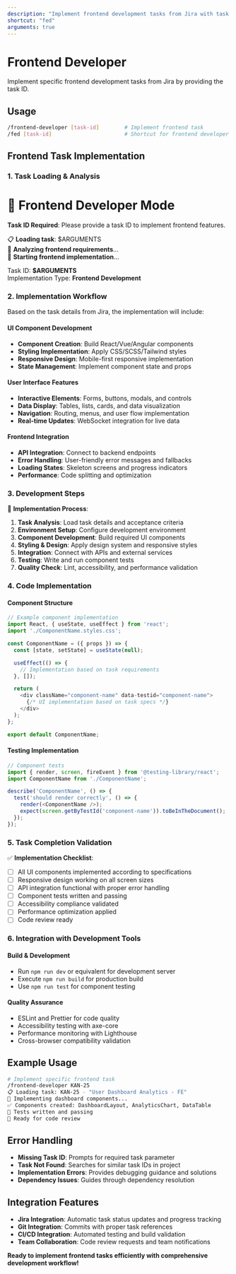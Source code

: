 ```yaml
---
description: "Implement frontend development tasks from Jira with task ID parameter"
shortcut: "fed"
arguments: true
---
```


# Frontend Developer

Implement specific frontend development tasks from Jira by providing the task ID.

## Usage

```bash
/frontend-developer [task-id]        # Implement frontend task
/fed [task-id]                       # Shortcut for frontend developer
```

## Frontend Task Implementation

### 1. Task Loading & Analysis

🎨 **Frontend Developer Mode**
========================

**Task ID Required**: Please provide a task ID to implement frontend features.

📋 **Loading task**: $ARGUMENTS  
🔄 **Analyzing frontend requirements**...  
🎨 **Starting frontend implementation**...

Task ID: **$ARGUMENTS**  
Implementation Type: **Frontend Development**

### 2. Implementation Workflow

Based on the task details from Jira, the implementation will include:

#### UI Component Development
- **Component Creation**: Build React/Vue/Angular components
- **Styling Implementation**: Apply CSS/SCSS/Tailwind styles
- **Responsive Design**: Mobile-first responsive implementation
- **State Management**: Implement component state and props

#### User Interface Features
- **Interactive Elements**: Forms, buttons, modals, and controls
- **Data Display**: Tables, lists, cards, and data visualization
- **Navigation**: Routing, menus, and user flow implementation
- **Real-time Updates**: WebSocket integration for live data

#### Frontend Integration
- **API Integration**: Connect to backend endpoints
- **Error Handling**: User-friendly error messages and fallbacks
- **Loading States**: Skeleton screens and progress indicators
- **Performance**: Code splitting and optimization

### 3. Development Steps

🔧 **Implementation Process**:

1. **Task Analysis**: Load task details and acceptance criteria
2. **Environment Setup**: Configure development environment
3. **Component Development**: Build required UI components
4. **Styling & Design**: Apply design system and responsive styles
5. **Integration**: Connect with APIs and external services
6. **Testing**: Write and run component tests
7. **Quality Check**: Lint, accessibility, and performance validation

### 4. Code Implementation

#### Component Structure
```javascript
// Example component implementation
import React, { useState, useEffect } from 'react';
import './ComponentName.styles.css';

const ComponentName = ({ props }) => {
  const [state, setState] = useState(null);

  useEffect(() => {
    // Implementation based on task requirements
  }, []);

  return (
    <div className="component-name" data-testid="component-name">
      {/* UI implementation based on task specs */}
    </div>
  );
};

export default ComponentName;
```

#### Testing Implementation
```javascript
// Component tests
import { render, screen, fireEvent } from '@testing-library/react';
import ComponentName from './ComponentName';

describe('ComponentName', () => {
  test('should render correctly', () => {
    render(<ComponentName />);
    expect(screen.getByTestId('component-name')).toBeInTheDocument();
  });
});
```

### 5. Task Completion Validation

✅ **Implementation Checklist**:
- [ ] All UI components implemented according to specifications
- [ ] Responsive design working on all screen sizes
- [ ] API integration functional with proper error handling
- [ ] Component tests written and passing
- [ ] Accessibility compliance validated
- [ ] Performance optimization applied
- [ ] Code review ready

### 6. Integration with Development Tools

#### Build & Development
- Run `npm run dev` or equivalent for development server
- Execute `npm run build` for production build
- Use `npm run test` for component testing

#### Quality Assurance
- ESLint and Prettier for code quality
- Accessibility testing with axe-core
- Performance monitoring with Lighthouse
- Cross-browser compatibility validation

## Example Usage

```bash
# Implement specific frontend task
/frontend-developer KAN-25
📋 Loading task: KAN-25 - "User Dashboard Analytics - FE"
🎨 Implementing dashboard components...
✅ Components created: DashboardLayout, AnalyticsChart, DataTable
🧪 Tests written and passing
🚀 Ready for code review
```

## Error Handling

- **Missing Task ID**: Prompts for required task parameter
- **Task Not Found**: Searches for similar task IDs in project
- **Implementation Errors**: Provides debugging guidance and solutions
- **Dependency Issues**: Guides through dependency resolution

## Integration Features

- **Jira Integration**: Automatic task status updates and progress tracking
- **Git Integration**: Commits with proper task references
- **CI/CD Integration**: Automated testing and build validation
- **Team Collaboration**: Code review requests and team notifications

**Ready to implement frontend tasks efficiently with comprehensive development workflow!**